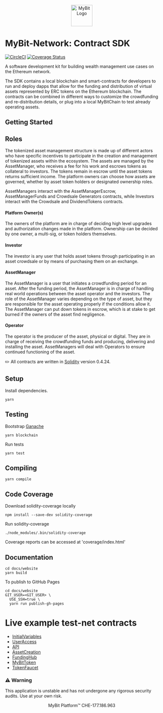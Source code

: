 <p align="center">
  <a href="https://mybit.io/">
    <img alt="MyBit Logo" src="https://files.mybit.io/mybit-icon-28x28.png" width="70">
  </a>
</p>



# MyBit-Network: Contract SDK
[![CircleCI](https://circleci.com/gh/MyBitFoundation/MyBit-Network.tech.svg?style=shield)](https://circleci.com/gh/MyBitFoundation/MyBit-Network.tech) [![Coverage Status](https://coveralls.io/repos/github/MyBitFoundation/MyBit-Network.tech/badge.svg)](https://coveralls.io/github/MyBitFoundation/MyBit-Network.tech)

A software development kit for building wealth management use cases on the Ethereum network.

The SDK contains a local blockchain and smart-contracts for developers to run and deploy dapps that allow for the funding and distribution of virtual assets represented by ERC tokens on the Ethereum blockchain. The contracts can be combined in different ways to customize the crowdfunding and re-distribution details, or plug into a local MyBitChain to test already operating assets.

## Getting Started

## Roles
The tokenized asset management structure is made up of different actors who have specific incentives to participate in the creation and management of tokenized assets within the ecosystem. The assets are managed by the AssetManager, who receives a fee for his work and escrows tokens as collateral to investors. The tokens remain in escrow until the asset tokens returns sufficient income. The platform owners can choose how assets are governed, whether by asset token holders or designated ownership roles.  

AssetManagers interact with the AssetManagerEscrow, AssetManagerFunds and Crowdsale Generators contracts, while Investors interact with the Crowdsale and DividendTokens contracts.

#### Platform Owner(s)
The owners of the platform are in charge of deciding high level upgrades and authorization changes made in the platform. Ownership can be decided by one owner, a multi-sig, or token holders themselves.

#### Investor
The investor is any user that holds asset tokens through participating in an asset crowdsale or by means of purchasing them on an exchange.

#### AssetManager
The AssetManager is a user that initiates a crowdfunding period for an asset. After the funding period, the AssetManager is in charge of handling real world operations between the asset operator and the investors. The role of the AssetManager varies depending on the type of asset, but they are responsible for the asset operating properly if the conditions allow it. The AssetManager can put down tokens in escrow, which is at stake to get burned if the owners of the asset find negligence.

#### Operator
The operator is the producer of the asset, physical or digital. They are in charge of receiving the crowdfunding funds and producing, delivering and installing the asset. AssetManagers will deal with Operators to ensure continued functioning of the asset.


✏️ All contracts are written in [Solidity](https://solidity.readthedocs.io/en/v0.4.24/) version 0.4.24.


## Setup

Install dependencies.

`yarn`

## Testing

Bootstrap [Ganache](https://truffleframework.com/ganache)

`yarn blockchain`

Run tests

`yarn test`

## Compiling

`yarn compile`

## Code Coverage

Download solidity-coverage locally

`npm install --save-dev solidity-coverage`

Run solidity-coverage

`./node_modules/.bin/solidity-coverage`

Coverage reports can be accessed at 'coverage/index.html'

## Documentation

```
cd docs/website
yarn build
```

To publish to GitHub Pages

```
cd docs/website
GIT_USER=<GIT_USER> \
  USE_SSH=true \
  yarn run publish-gh-pages
```


# Live example test-net contracts
* [InitialVariables](https://ropsten.etherscan.io/address/0x9e6606dedcf9d4960f8652abe2d624a048231841#code)
* [UserAccess](https://ropsten.etherscan.io/address/0xb14c50bb7530c71e14f28498bad1f65d10b5b3a9#code)
* [API](https://ropsten.etherscan.io/address/0x139ebd700b089f51a9dd90c0403e5326b1426f3b#code)
* [AssetCreation](https://ropsten.etherscan.io/address/0x011d426358f1982e327648506d3fdae01d054297#code)
* [FundingHub](https://ropsten.etherscan.io/address/0xb94bd7c5ca000beeff27db7cebb9c03749901f19#code)
* [MyBitToken](https://ropsten.etherscan.io/address/0xbb07c8c6e7cd15e2e6f944a5c2cac056c5476151#code)
* [TokenFaucet](https://ropsten.etherscan.io/address/0x564a7464b6ea98259aae1ad4aa8a11ca9b502cf8#code)

### ⚠️ Warning
This application is unstable and has not undergone any rigorous security audits. Use at your own risk.


<p align="center">
MyBit Platform™ CHE-177.186.963<br/>
</p>
